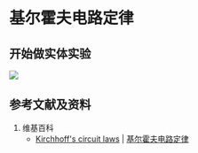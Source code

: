 # 基尔霍夫电路定律

## 开始做实体实验

![](/images/电/串联和并联电路/基尔霍夫电路定律/1a1.jpg)

## 参考文献及资料

1. 维基百科
	- [Kirchhoff's circuit laws](https://en.wikipedia.org/wiki/Kirchhoff%27s_circuit_laws) | [基尔霍夫电路定律](https://zh.wikipedia.org/wiki/%E5%9F%BA%E7%88%BE%E9%9C%8D%E5%A4%AB%E9%9B%BB%E8%B7%AF%E5%AE%9A%E5%BE%8B) 